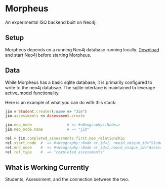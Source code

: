 # Morpheus

An experimental ISQ backend built on Neo4j.

## Setup
Morpheus depends on a running Neo4j database running locally.
[Download](http://www.neo4j.org/download)
and start Neo4j before starting Morpheus.

## Data
While Morpheus has a basic sqlite database, it is primarily configured
to write to the neo4j databsae. The sqlite interface is maintained to
leverage active_model functionality. 

Here is an example of what you can do with this stack:

```ruby
jim = Student.create!(:name => "Jim")
jim.assessments << Assessment.create

jim.neo_node                # => #<Neography::Node…>
jim.neo_node.name           # => "jim"

rel = jim.completed_assessments.first.neo_relationship
rel.start_node  #  => #<Neography::Node ar_id=1, neoid_unique_id="Student:1", name="Jim", ar_type="Student"> 
rel.end_node    #  => #<Neography::Node ar_id=1,neoid_unique_id="Assessment:1", ar_type="Assessment">
rel.rel_type    #  => "completed_assessments"
```

## What is Working Currently
Students, Assessment, and the connection between the two.
